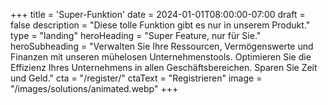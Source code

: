 +++
title = 'Super-Funktion'
date = 2024-01-01T08:00:00-07:00
draft = false
description = "Diese tolle Funktion gibt es nur in unserem Produkt."
type = "landing"
heroHeading = "Super Feature, nur für Sie."
heroSubheading = "Verwalten Sie Ihre Ressourcen, Vermögenswerte und Finanzen mit unseren mühelosen Unternehmenstools. Optimieren Sie die Effizienz Ihres Unternehmens in allen Geschäftsbereichen. Sparen Sie Zeit und Geld."
cta = "/register/"
ctaText = "Registrieren"
image = "/images/solutions/animated.webp"
+++
